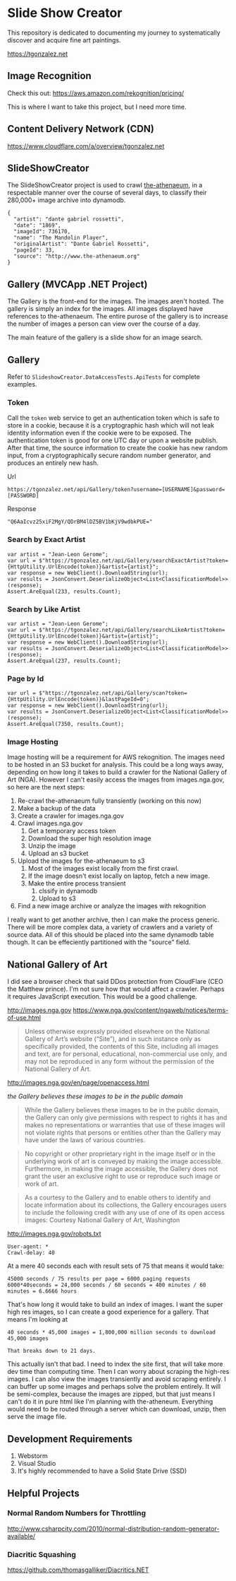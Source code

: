 # Slide Show Creator

This repository is dedicated to documenting my journey to systematically discover and acquire fine art paintings.

https://tgonzalez.net

## Image Recognition

Check this out: https://aws.amazon.com/rekognition/pricing/

This is where I want to take this project, but I need more time.

## Content Delivery Network (CDN)

https://www.cloudflare.com/a/overview/tgonzalez.net

## SlideShowCreator

The SlideShowCreator project is used to crawl [the-athenaeum](www.the-athenaeum.org), in a respectable manner over the course of several days, to classify their 280,000+ image archive into dynamodb.

    {
      "artist": "dante gabriel rossetti",
      "date": "1869",
      "imageId": 736170,
      "name": "The Mandolin Player",
      "originalArtist": "Dante Gabriel Rossetti",
      "pageId": 33,
      "source": "http://www.the-athenaeum.org"
    }


## Gallery (MVCApp .NET Project)

The Gallery is the front-end for the images. The images aren't hosted. The gallery is simply an index for the images. All images displayed have references to the-athenaeum. The entire purose of the gallery is to increase the number of images a person can view over the course of a day.

The main feature of the gallery is a slide show for an image search.

## Gallery

Refer to `SlideshowCreator.DataAccessTests.ApiTests` for complete examples.

### Token

Call the `token` web service to get an authentication token which is safe to store in a cookie, because it is a cryptographic hash which will not leak identity information even if the cookie were to be exposed. The authentication token is good for one UTC day or upon a website publish. After that time, the source information to create the cookie has new random input, from a cryptographically secure random number generator, and produces an entirely new hash.

Url

    https://tgonzalez.net/api/Gallery/token?username=[USERNAME]&password=[PASSWORD]

Response

    "Q6AaIcvz25xiF2MgY/QDrBM4lDZ5BV1bKjV9wdbkPUE="

### Search by Exact Artist
    var artist = "Jean-Leon Gerome";
    var url = $"https://tgonzalez.net/api/Gallery/searchExactArtist?token={HttpUtility.UrlEncode(token)}&artist={artist}";
    var response = new WebClient().DownloadString(url);
    var results = JsonConvert.DeserializeObject<List<ClassificationModel>>(response);
    Assert.AreEqual(233, results.Count);

### Search by Like Artist

    var artist = "Jean-Leon Gerome";
    var url = $"https://tgonzalez.net/api/Gallery/searchLikeArtist?token={HttpUtility.UrlEncode(token)}&artist={artist}";
    var response = new WebClient().DownloadString(url);
    var results = JsonConvert.DeserializeObject<List<ClassificationModel>>(response);
    Assert.AreEqual(237, results.Count);

### Page by Id

    var url = $"https://tgonzalez.net/api/Gallery/scan?token={HttpUtility.UrlEncode(token)}&lastPageId=0";
    var response = new WebClient().DownloadString(url);
    var results = JsonConvert.DeserializeObject<List<ClassificationModel>>(response);
    Assert.AreEqual(7350, results.Count);

### Image Hosting
Image hosting will be a requirement for AWS rekognition. The images need to be hosted in an S3 bucket for analysis. This could be a long ways away, depending on how long it takes to build a crawler for the National Gallery of Art (NGA). However I can't easily access the images from images.nga.gov, so here are the next steps:
1. Re-crawl the-athenaeum fully transiently (working on this now)
2. Make a backup of the data
3. Create a crawler for images.nga.gov
4. Crawl images.nga.gov
    1. Get a temporary access token
    2. Download the super high resolution image
    3. Unzip the image
    4. Upload an s3 bucket
5. Upload the images for the-athenaeum to s3
    1. Most of the images exist locally from the first crawl.
    2. If the image doesn't exist locally on laptop, fetch a new image.
    3. Make the entire process transient
        1. clssify in dynamodb
        2. Upload to s3
6. Find a new image archive or analyze the images with rekognition

I really want to get another archive, then I can make the process generic. There will be more complex data, a variety of crawlers and a variety of source data. All of this should be placed into the same dynamodb table though. It can be effeciently partitioned with the "source" field.

## National Gallery of Art

I did see a browser check that said DDos protection from CloudFlare (CEO the Matthew prince). I'm not sure how that would affect a crawler. Perhaps it requires JavaScript execution. This would be a good challenge.

http://images.nga.gov
https://www.nga.gov/content/ngaweb/notices/terms-of-use.html

> Unless otherwise expressly provided elsewhere on the National Gallery of Art’s website (“Site”), and in such instance only as specifically provided, the contents of this Site, including all images and text, are for personal, educational, non-commercial use only, and may not be reproduced in any form without the permission of the National Gallery of Art.

http://images.nga.gov/en/page/openaccess.html

*the Gallery believes these images to be in the public domain*

>While the Gallery believes these images to be in the public domain, the Gallery can only give permissions with respect to rights it has and makes no representations or warranties that use of these images will not violate rights that persons or entities other than the Gallery may have under the laws of various countries.

>No copyright or other proprietary right in the image itself or in the underlying work of art is conveyed by making the image accessible. Furthermore, in making the image accessible, the Gallery does not grant the user an exclusive right to use or reproduce such image or work of art.

>As a courtesy to the Gallery and to enable others to identify and locate information about its collections, the Gallery encourages users to include the following credit with any use of one of its open access images: Courtesy National Gallery of Art, Washington

http://images.nga.gov/robots.txt

    User-agent: *
    Crawl-delay: 40

At a mere 40 seconds each with result sets of 75 that means it would take:

    45000 seconds / 75 results per page = 6000 paging requests
    6000*40seconds = 24,000 seconds / 60 seconds = 400 minutes / 60 minutes = 6.6666 hours

That's how long it would take to build an index of images. I want the super high res images, so I can create a good experience for a gallery. That means I'm looking at

    40 seconds * 45,000 images = 1,800,000 million seconds to download 45,000 images

    That breaks down to 21 days.

This actually isn't that bad. I need to index the site first, that will take more dev time than computing time. Then I can worry about scraping the high-res images.
I can also view the images transiently and avoid scraping entirely. I can buffer up some images and perhaps solve the problem entirely. It will be semi-complex, because the images are zipped, but that just means I can't do it in pure html like I'm planning with the-atheneum. Everything would need to be routed through a server which can download, unzip, then serve the image file.

## Development Requirements

1. Webstorm
2. Visual Studio
3. It's highly recommended to have a Solid State Drive (SSD)

## Helpful Projects

### Normal Random Numbers for Throttling
http://www.csharpcity.com/2010/normal-distribution-random-generator-available/

### Diacritic Squashing
https://github.com/thomasgalliker/Diacritics.NET
